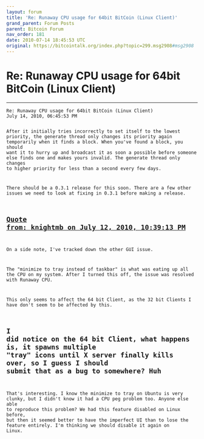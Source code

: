 ```yaml
---
layout: forum
title: 'Re: Runaway CPU usage for 64bit BitCoin (Linux Client)'
grand_parent: Forum Posts
parent: Bitcoin Forum
nav_order: 181
date: 2010-07-14 18:45:53 UTC
original: https://bitcointalk.org/index.php?topic=299.msg2908#msg2908
---
```


# Re: Runaway CPU usage for 64bit BitCoin (Linux Client)
---

<div class="language-plaintext highlighter-rouge"><div class="highlight"><pre class="highlight">
<code>Re: Runaway CPU usage for 64bit BitCoin (Linux Client)
July 14, 2010, 06:45:53 PM

After it initially tries incorrectly to set itself to the lowest priority, the generate thread only changes its priority again temporarily when it finds a block.  When you've found a block, you should want it to hurry up and broadcast it as soon a possible before someone else finds one and makes yours invalid.  The generate thread only changes to higher priority for less than a second every few days.

There should be a 0.3.1 release for this soon.  There are a few other issues we need to look at fixing in 0.3.1 before making a release.

<a href="https://bitcointalk.org/index.php?topic=299.msg2409#msg2409">Quote from: knightmb on July 12, 2010, 10:39:13 PM</a>
-------------
On a side note, I've tracked down the other GUI issue.

The "minimize to tray instead of taskbar" is what was eating up all the CPU on my system. After I turned this off, the issue was resolved with Runaway CPU.

This only seems to affect the 64 bit Client, as the 32 bit Clients I have don't seem to be affected by this.

I did notice on the 64 bit Client, what happens is, it spawns multiple "tray" icons until X server finally kills over, so I guess I should submit that as a bug to somewhere?  Huh
-------------

That's interesting.  I know the minimize to tray on Ubuntu is very clunky, but I didn't know it had a CPU peg problem too.  Anyone else able to reproduce this problem?  We had this feature disabled on Linux before, but then it seemed better to have the imperfect UI than to lose the feature entirely.  I'm thinking we should disable it again on Linux.</code></pre></div></div>


